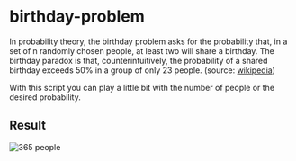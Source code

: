 # birthday-problem

In probability theory, the birthday problem asks for the probability that, in a set of n randomly chosen people, at least two will share a birthday. The birthday paradox is that, counterintuitively, the probability of a shared birthday exceeds 50% in a group of only 23 people. (source: [wikipedia](https://en.wikipedia.org/wiki/Birthday_problem))

With this script you can play a little bit with the number of people or the desired probability.

## Result
![365 people](/result/plot.png)